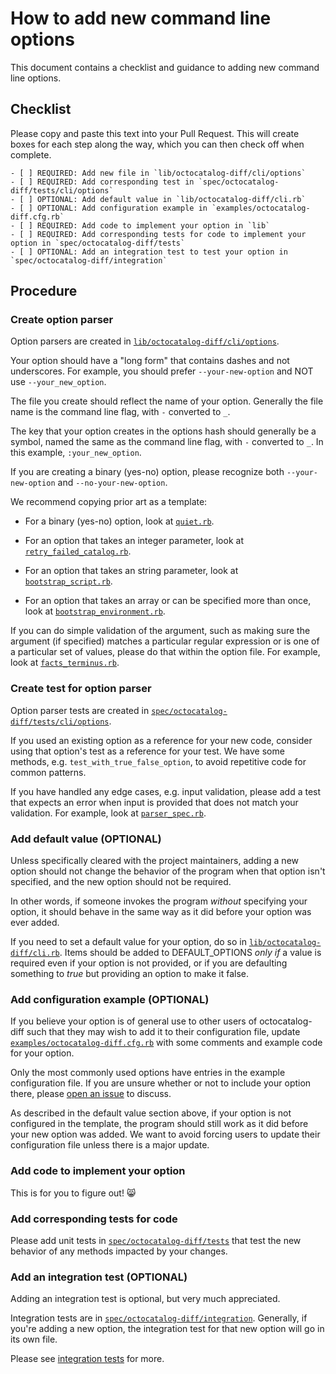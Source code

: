 # How to add new command line options

This document contains a checklist and guidance to adding new command line options.

## Checklist

Please copy and paste this text into your Pull Request. This will create boxes for each step along the way, which you can then check off when complete.

```
- [ ] REQUIRED: Add new file in `lib/octocatalog-diff/cli/options`
- [ ] REQUIRED: Add corresponding test in `spec/octocatalog-diff/tests/cli/options`
- [ ] OPTIONAL: Add default value in `lib/octocatalog-diff/cli.rb`
- [ ] OPTIONAL: Add configuration example in `examples/octocatalog-diff.cfg.rb`
- [ ] REQUIRED: Add code to implement your option in `lib`
- [ ] REQUIRED: Add corresponding tests for code to implement your option in `spec/octocatalog-diff/tests`
- [ ] OPTIONAL: Add an integration test to test your option in `spec/octocatalog-diff/integration`
```

## Procedure

### Create option parser

Option parsers are created in [`lib/octocatalog-diff/cli/options`](/lib/octocatalog-diff/cli/options).

Your option should have a "long form" that contains dashes and not underscores. For example, you should prefer `--your-new-option` and NOT use `--your_new_option`.

The file you create should reflect the name of your option. Generally the file name is the command line flag, with `-` converted to `_`.

The key that your option creates in the options hash should generally be a symbol, named the same as the command line flag, with `-` converted to `_`. In this example, `:your_new_option`.

If you are creating a binary (yes-no) option, please recognize both `--your-new-option` and `--no-your-new-option`.

We recommend copying prior art as a template:

- For a binary (yes-no) option, look at [`quiet.rb`](/lib/octocatalog-diff/cli/options/quiet.rb).

- For an option that takes an integer parameter, look at [`retry_failed_catalog.rb`](/lib/octocatalog-diff/cli/options/retry_failed_catalog.rb).

- For an option that takes an string parameter, look at [`bootstrap_script.rb`](/lib/octocatalog-diff/cli/options/bootstrap_script.rb).

- For an option that takes an array or can be specified more than once, look at [`bootstrap_environment.rb`](/lib/octocatalog-diff/cli/options/bootstrap_environment.rb).

If you can do simple validation of the argument, such as making sure the argument (if specified) matches a particular regular expression or is one of a particular set of values, please do that within the option file. For example, look at [`facts_terminus.rb`](/lib/octocatalog-diff/cli/options/facts_terminus.rb).

### Create test for option parser

Option parser tests are created in [`spec/octocatalog-diff/tests/cli/options`](/spec/octocatalog-diff/tests/cli/options).

If you used an existing option as a reference for your new code, consider using that option's test as a reference for your test. We have some methods, e.g. `test_with_true_false_option`, to avoid repetitive code for common patterns.

If you have handled any edge cases, e.g. input validation, please add a test that expects an error when input is provided that does not match your validation. For example, look at [`parser_spec.rb`](/spec/octocatalog-diff/tests/cli/options/parser_spec.rb).

### Add default value (OPTIONAL)

Unless specifically cleared with the project maintainers, adding a new option should not change the behavior of the program when that option isn't specified, and the new option should not be required.

In other words, if someone invokes the program *without* specifying your option, it should behave in the same way as it did before your option was ever added.

If you need to set a default value for your option, do so in [`lib/octocatalog-diff/cli.rb`](/lib/octocatalog-diff/cli.rb). Items should be added to DEFAULT_OPTIONS *only if* a value is required even if your option is not provided, or if you are defaulting something to *true* but providing an option to make it false.

### Add configuration example (OPTIONAL)

If you believe your option is of general use to other users of octocatalog-diff such that they may wish to add it to their configuration file, update [`examples/octocatalog-diff.cfg.rb`](/examples/octocatalog-diff.cfg.rb) with some comments and example code for your option.

Only the most commonly used options have entries in the example configuration file. If you are unsure whether or not to include your option there, please [open an issue](https://github.com/github/octocatalog-diff/issues/new) to discuss.

As described in the default value section above, if your option is not configured in the template, the program should still work as it did before your new option was added. We want to avoid forcing users to update their configuration file unless there is a major update.

### Add code to implement your option

This is for you to figure out! :smile_cat:

### Add corresponding tests for code

Please add unit tests in [`spec/octocatalog-diff/tests`](/spec/octocatalog-diff/tests) that test the new behavior of any methods impacted by your changes.

### Add an integration test (OPTIONAL)

Adding an integration test is optional, but very much appreciated.

Integration tests are in [`spec/octocatalog-diff/integration`](/spec/octocatalog-diff/integration). Generally, if you're adding a new option, the integration test for that new option will go in its own file.

Please see [integration tests](/doc/dev/integration-tests.md) for more.
